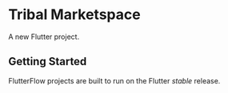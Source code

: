 # Tribal Marketspace

A new Flutter project.

## Getting Started

FlutterFlow projects are built to run on the Flutter _stable_ release.
